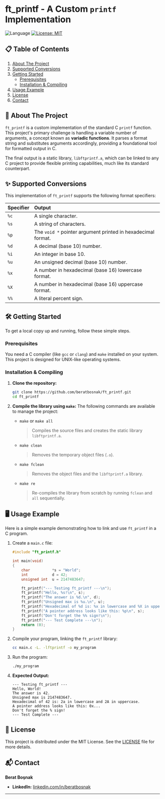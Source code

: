 # ft_printf - A Custom `printf` Implementation

![Language](https://img.shields.io/badge/Language-C-blue?style=for-the-badge&logo=c)
[![License: MIT](https://img.shields.io/badge/License-MIT-yellow.svg?style=for-the-badge)](https://opensource.org/licenses/MIT)

## 📋 Table of Contents

1.  [About The Project](#-about-the-project)
2.  [Supported Conversions](#-supported-conversions)
3.  [Getting Started](#-getting-started)
    -   [Prerequisites](#prerequisites)
    -   [Installation & Compiling](#installation--compiling)
5.  [Usage Example](#-usage-example)
6.  [License](#-license)
7.  [Contact](#-contact)

## 🚀 About The Project

`ft_printf` is a custom implementation of the standard C `printf` function. This project's primary challenge is handling a variable number of arguments, a concept known as **variadic functions**. It parses a format string and substitutes arguments accordingly, providing a foundational tool for formatted output in C.

The final output is a static library, `libftprintf.a`, which can be linked to any C project to provide flexible printing capabilities, much like its standard counterpart.

## ✨ Supported Conversions

This implementation of `ft_printf` supports the following format specifiers:

| Specifier | Output |
| :--- | :--- |
| `%c` | A single character. |
| `%s` | A string of characters. |
| `%p` | The `void *` pointer argument printed in hexadecimal format. |
| `%d` | A decimal (base 10) number. |
| `%i` | An integer in base 10. |
| `%u` | An unsigned decimal (base 10) number. |
| `%x` | A number in hexadecimal (base 16) lowercase format. |
| `%X` | A number in hexadecimal (base 16) uppercase format. |
| `%%` | A literal percent sign. |

## 🛠 Getting Started

To get a local copy up and running, follow these simple steps.

### Prerequisites

You need a C compiler (like `gcc` or `clang`) and `make` installed on your system. This project is designed for UNIX-like operating systems.

### Installation & Compiling

1.  **Clone the repository:**
    ```bash
    git clone https://github.com/beratbosnak/ft_printf.git
    cd ft_printf
    ```

2.  **Compile the library using `make`:**
    The following commands are available to manage the project:

    *   `make` or `make all`
        > Compiles the source files and creates the static library `libftprintf.a`.
    *   `make clean`
        > Removes the temporary object files (`.o`).
    *   `make fclean`
        > Removes the object files and the `libftprintf.a` library.
    *   `make re`
        > Re-compiles the library from scratch by running `fclean` and `all` sequentially.

## 🖥 Usage Example

Here is a simple example demonstrating how to link and use `ft_printf` in a C program.

1.  Create a `main.c` file:

    ```c
    #include "ft_printf.h"

    int main(void)
    {
        char          *s = "World";
        int           d = 42;
        unsigned int  u = 2147483647;

        ft_printf("--- Testing ft_printf ---\n");
        ft_printf("Hello, %s!\n", s);
        ft_printf("The answer is %d.\n", d);
        ft_printf("Unsigned max is %u.\n", u);
        ft_printf("Hexadecimal of %d is: %x in lowercase and %X in uppercase.\n", d, d, d);
        ft_printf("A pointer address looks like this: %p\n", s);
        ft_printf("Don't forget the %% sign!\n");
        ft_printf("--- Test Complete ---\n");
        return (0);
    }
    ```

2.  Compile your program, linking the `ft_printf` library:

    ```bash
    cc main.c -L. -lftprintf -o my_program
    ```

3.  Run the program:
    ```bash
    ./my_program
    ```
4.  **Expected Output:**

    ```text
    --- Testing ft_printf ---
    Hello, World!
    The answer is 42.
    Unsigned max is 2147483647.
    Hexadecimal of 42 is: 2a in lowercase and 2A in uppercase.
    A pointer address looks like this: 0x...
    Don't forget the % sign!
    --- Test Complete ---
    ```

## 📄 License

This project is distributed under the MIT License. See the [LICENSE](LICENSE) file for more details.

## 📬 Contact

**Berat Boşnak**

*   **LinkedIn:** [linkedin.com/in/beratbosnak](https://www.linkedin.com/in/beratbosnak)
---
